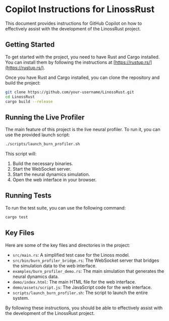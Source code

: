 # Copilot Instructions for LinossRust

This document provides instructions for GitHub Copilot on how to effectively assist with the development of the LinossRust project.

## Getting Started

To get started with the project, you need to have Rust and Cargo installed. You can install them by following the instructions at [https://rustup.rs/](https://rustup.rs/).

Once you have Rust and Cargo installed, you can clone the repository and build the project:

```bash
git clone https://github.com/your-username/LinossRust.git
cd LinossRust
cargo build --release
```

## Running the Live Profiler

The main feature of this project is the live neural profiler. To run it, you can use the provided launch script:

```bash
./scripts/launch_burn_profiler.sh
```

This script will:

1.  Build the necessary binaries.
2.  Start the WebSocket server.
3.  Start the neural dynamics simulation.
4.  Open the web interface in your browser.

## Running Tests

To run the test suite, you can use the following command:

```bash
cargo test
```

## Key Files

Here are some of the key files and directories in the project:

*   `src/main.rs`: A simplified test case for the Linoss model.
*   `src/bin/burn_profiler_bridge.rs`: The WebSocket server that bridges the simulation data to the web interface.
*   `examples/burn_profiler_demo.rs`: The main simulation that generates the neural dynamics data.
*   `demo/index.html`: The main HTML file for the web interface.
*   `demo/assets/script.js`: The JavaScript code for the web interface.
*   `scripts/launch_burn_profiler.sh`: The script to launch the entire system.

By following these instructions, you should be able to effectively assist with the development of the LinossRust project.
